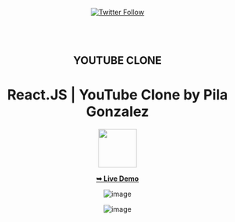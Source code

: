 <div align="center">
  
  [![Twitter Follow](https://img.shields.io/twitter/follow/PilaGonzalezOk?style=social)](https://twitter.com/intent/follow?screen_name=PilaGonzalezOk)

  <br />
  <br />

  <h2 align="center">YOUTUBE CLONE</h2>

  # React.JS | YouTube Clone by Pila Gonzalez
  
  <img src="https://upload.wikimedia.org/wikipedia/commons/thumb/a/a7/React-icon.svg/2300px-React-icon.svg.png" width="78">


  
  
  <a href="https://pilag6.github.io/youtube-Clone/"><strong>➥ Live Demo</strong></a>

![image](https://user-images.githubusercontent.com/79191808/222965790-f9d435be-7ab5-46e6-aa12-245950a3cf63.png)

![image](https://user-images.githubusercontent.com/79191808/222966042-372202dd-cac5-4313-ba95-c2d95d6f138e.png)








</div>
